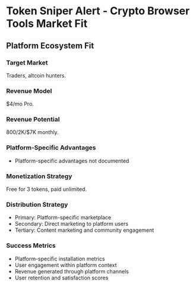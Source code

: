 # Token Sniper Alert - Crypto Browser Tools Market Fit

## Platform Ecosystem Fit

### Target Market
Traders, altcoin hunters.

### Revenue Model
$4/mo Pro.

### Revenue Potential
$800/$2K/$7K monthly.

### Platform-Specific Advantages
- Platform-specific advantages not documented

### Monetization Strategy
Free for 3 tokens, paid unlimited.

### Distribution Strategy
- Primary: Platform-specific marketplace
- Secondary: Direct marketing to platform users
- Tertiary: Content marketing and community engagement

### Success Metrics
- Platform-specific installation metrics
- User engagement within platform context
- Revenue generated through platform channels
- User retention and satisfaction scores

